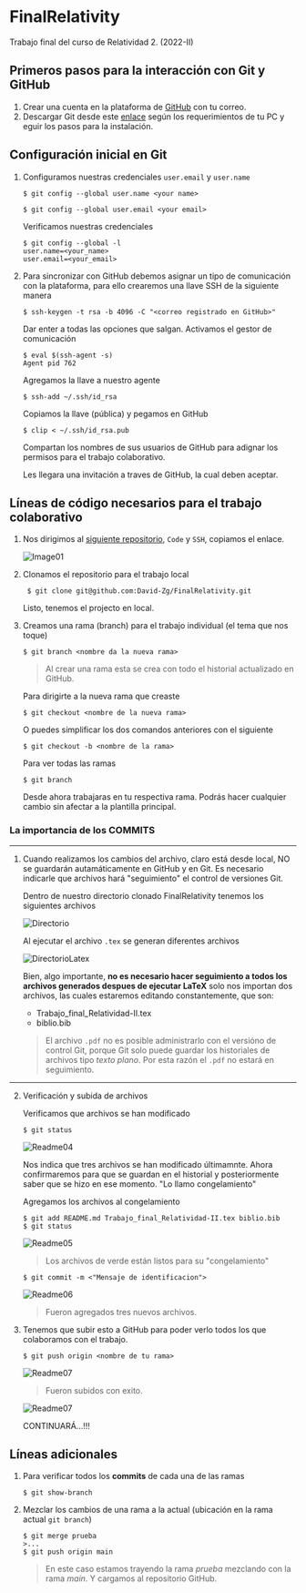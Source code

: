 # FinalRelativity
Trabajo final del curso de Relatividad 2. (2022-II)

## Primeros pasos para la interacción con Git y GitHub

1. Crear una cuenta en la plataforma de [GitHub](https://github.com/) con tu correo.
2. Descargar Git desde este [enlace](https://git-scm.com/download/win) según los requerimientos de tu PC y eguir los pasos para la instalación.

## Configuración inicial en Git

1. Configuramos nuestras credenciales `user.email` y `user.name`
    
       $ git config --global user.name <your name>

       $ git config --global user.email <your email>

    Verificamos nuestras credenciales
       
       $ git config --global -l
       user.name=<your_name>
       user.email=<your_email>

2. Para sincronizar con GitHub debemos asignar un tipo de comunicación con la plataforma, para ello crearemos una llave SSH de la siguiente manera

       $ ssh-keygen -t rsa -b 4096 -C "<correo registrado en GitHub>"

    Dar enter a todas las opciones que salgan. Activamos el gestor de comunicación

       $ eval $(ssh-agent -s)
       Agent pid 762
    
    Agregamos la llave a nuestro agente

       $ ssh-add ~/.ssh/id_rsa

    Copiamos la llave (pública) y pegamos en GitHub 

       $ clip < ~/.ssh/id_rsa.pub

    Compartan los nombres de sus usuarios de GitHub para adignar los permisos para el trabajo colaborativo. 

    Les llegara una invitación a traves de GitHub, la cual deben aceptar.

## Líneas de código necesarios para el trabajo colaborativo

1. Nos dirigimos al [siguiente repositorio](https://github.com/David-Zg/FinalRelativity), `Code` y `SSH`, copiamos el enlace.

    ![Image01](/img/readme01.PNG)

2. Clonamos el repositorio para el trabajo local
        
        $ git clone git@github.com:David-Zg/FinalRelativity.git
    
    Listo, tenemos el projecto en local.

3. Creamos una rama (branch) para el trabajo individual (el tema que nos toque)
       
       $ git branch <nombre da la nueva rama>
    >Al crear una rama esta se crea con todo el historial actualizado en GitHub.

     Para dirigirte a la nueva rama que creaste

       $ git checkout <nombre de la nueva rama>
    
    O puedes simplificar los dos comandos anteriores con el siguiente
       
       $ git checkout -b <nombre de la rama>

    Para ver todas las ramas 

       $ git branch

    Desde ahora trabajaras en tu respectiva rama. Podrás hacer cualquier cambio sin afectar a la plantilla principal.

### La importancia de los **COMMITS**
---
1. Cuando realizamos los cambios del archivo, claro está desde local, NO se guardarán autamáticamente en GitHub y en Git. Es necesario indicarle que archivos hará "seguimiento" el control de versiones Git. 

    Dentro de nuestro directorio clonado FinalRelativity tenemos los siguientes archivos

    ![Directorio](/img/readme02.PNG)

    Al ejecutar el archivo `.tex` se generan diferentes archivos

   ![DirectorioLatex](/img/readme03.PNG)

    Bien, algo importante, **no es necesario hacer seguimiento a todos los archivos generados despues de ejecutar LaTeX** solo nos importan dos archivos, las cuales estaremos editando constantemente, que son: 

   - Trabajo_final_Relatividad-II.tex
   - biblio.bib

    > El archivo `.pdf` no es posible administrarlo con el versióno de control Git, porque Git solo puede guardar los historiales de archivos tipo *texto plano*. Por esta razón el `.pdf` no estará en seguimiento.
---
2. Verificación y subida de archivos

    Verificamos que archivos se han modificado
       
       $ git status

    ![Readme04](/img/readme04.PNG)
    
    Nos indica que tres archivos se han modificado últimamnte. Ahora confirmaremos para que se guardan en el historial y posteriormente saber que se hizo en ese momento. "Lo llamo congelamiento"
    
    Agregamos los archivos al congelamiento

       $ git add README.md Trabajo_final_Relatividad-II.tex biblio.bib
       $ git status

    ![Readme05](/img/readme05.PNG)

    > Los archivos de verde están listos para su "congelamiento"

       $ git commit -m <"Mensaje de identificacion">

    ![Readme06](/img/readme06.PNG)

    > Fueron agregados tres nuevos archivos.

3. Tenemos que subir esto a GitHub para poder verlo todos los que colaboramos con el trabajo.

       $ git push origin <nombre de tu rama>

    ![Readme07](/img/readme07.PNG)
    
    > Fueron subidos con exito.

    ![Readme07](/img/readme08.PNG)


    CONTINUARÁ...!!!
    
## Líneas adicionales
1. Para verificar todos los **commits** de cada una de las ramas
       
       $ git show-branch

2. Mezclar los cambios de una rama a la actual (ubicación en la rama actual `git branch`)

       $ git merge prueba
       >...
       $ git push origin main
    
    > En este caso estamos trayendo la rama *prueba* mezclando con la rama *main*. Y cargamos al repositorio GitHub.
